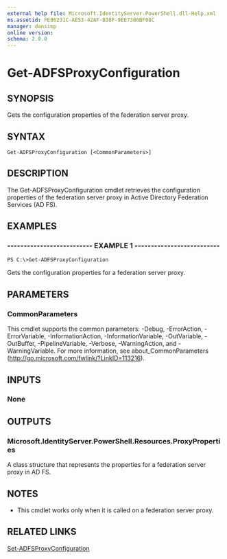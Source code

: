 ```yaml
---
external help file: Microsoft.IdentityServer.PowerShell.dll-Help.xml
ms.assetid: FE86231C-AE53-42AF-B38F-9EE7386BF08C
manager: dansimp
online version: 
schema: 2.0.0
---
```


# Get-ADFSProxyConfiguration

## SYNOPSIS
Gets the configuration properties of the federation server proxy.

## SYNTAX

```
Get-ADFSProxyConfiguration [<CommonParameters>]
```

## DESCRIPTION
The Get-ADFSProxyConfiguration cmdlet retrieves the configuration properties of the federation server proxy in Active Directory Federation Services (AD FS).

## EXAMPLES

### -------------------------- EXAMPLE 1 --------------------------
```
PS C:\>Get-ADFSProxyConfiguration
```

Gets the configuration properties for a federation server proxy.

## PARAMETERS

### CommonParameters
This cmdlet supports the common parameters: -Debug, -ErrorAction, -ErrorVariable, -InformationAction, -InformationVariable, -OutVariable, -OutBuffer, -PipelineVariable, -Verbose, -WarningAction, and -WarningVariable. For more information, see about_CommonParameters (http://go.microsoft.com/fwlink/?LinkID=113216).

## INPUTS

### None

## OUTPUTS

### Microsoft.IdentityServer.PowerShell.Resources.ProxyProperties
A class structure that represents the properties for a federation server proxy in AD FS.

## NOTES
* This cmdlet works only when it is called on a federation server proxy.

## RELATED LINKS

[Set-ADFSProxyConfiguration](./Set-ADFSProxyConfiguration.md)

